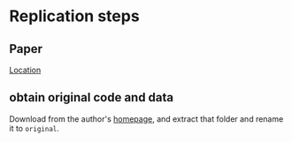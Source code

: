 # Replication steps

## Paper
[Location](http://eml.berkeley.edu//~pkline/papers/TVA_web.pdf)

## obtain original code and data

Download from the author's
[homepage](http://eml.berkeley.edu//~pkline/papers/tva_replication.zip), and
extract that folder and rename it to `original`.